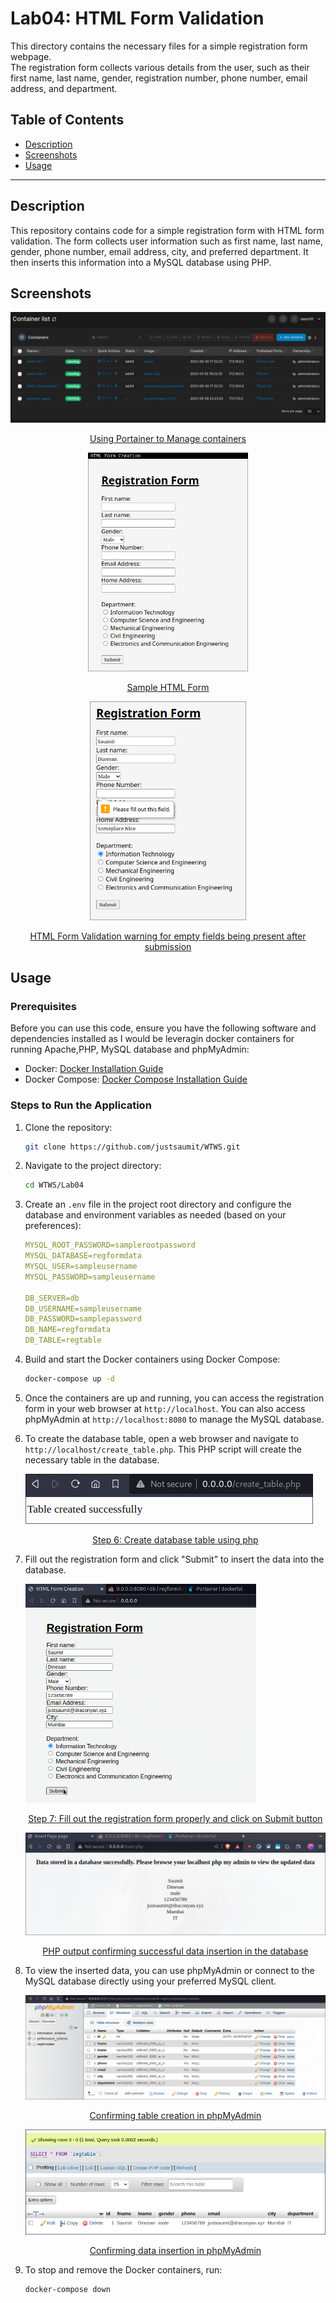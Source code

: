 # Lab04: HTML Form Validation

This directory contains the necessary files for a simple registration form webpage.  
The registration form collects various details from the user, such as their first name, last name, gender, registration number, phone number, email address, and department.

## Table of Contents

- [Description](#description)
- [Screenshots](#screenshots)
- [Usage](#usage)

---

## Description

This repository contains code for a simple registration form with HTML form validation. The form collects user information such as first name, last name, gender, phone number, email address, city, and preferred department. It then inserts this information into a MySQL database using PHP.

## Screenshots

<div align="center">
<img src="./media/screenshot_l4-0.png" alt="using portainer" style="max-height:250px;">
<u><p>Using Portainer to Manage containers</p></u>

<img src="./media/screenshot_l4-1.png" alt="using portainer" style="max-height:350px;max-width:none;">
<u><p>Sample HTML Form</p></u>

<img src="./media/screenshot_l4-2.png" alt="using portainer" style="max-height:350px;max-width:none;">
<u><p>HTML Form Validation warning for empty fields being present after submission</p></u>
</div>

## Usage

### Prerequisites

Before you can use this code, ensure you have the following software and dependencies installed as I would be leveragin docker containers for running Apache,PHP, MySQL database and phpMyAdmin:

- Docker: [Docker Installation Guide](https://docs.docker.com/get-docker/)
- Docker Compose: [Docker Compose Installation Guide](https://docs.docker.com/compose/install/)

### Steps to Run the Application

1. Clone the repository:

   ```bash
   git clone https://github.com/justsaumit/WTWS.git
   ```

2. Navigate to the project directory:

   ```bash
   cd WTWS/Lab04
   ```

3. Create an `.env` file in the project root directory and configure the database and environment variables as needed (based on your preferences):

   ```yaml
   MYSQL_ROOT_PASSWORD=samplerootpassword
   MYSQL_DATABASE=regformdata
   MYSQL_USER=sampleusername
   MYSQL_PASSWORD=sampleusername

   DB_SERVER=db
   DB_USERNAME=sampleusername
   DB_PASSWORD=samplepassword
   DB_NAME=regformdata
   DB_TABLE=regtable
   ```

4. Build and start the Docker containers using Docker Compose:

   ```bash
   docker-compose up -d
   ```

5. Once the containers are up and running, you can access the registration form in your web browser at `http://localhost`. You can also access phpMyAdmin at `http://localhost:8080` to manage the MySQL database.

6. To create the database table, open a web browser and navigate to `http://localhost/create_table.php`. This PHP script will create the necessary table in the database.

    <img src="./media/screenshot_l4-3.png" alt="Successful table creation using php" style="max-height:250px;">
    <u><p style="text-align:center;">Step 6: Create database table using php</p></u>

7. Fill out the registration form and click "Submit" to insert the data into the database.

   <img src="./media/screenshot_l4-5.png" alt="using portainer" style="max-height:350px;max-width:none;">
   <u><p style="text-align:center;">Step 7: Fill out the registration form properly and click on Submit button</p></u>

    <img src="./media/screenshot_l4-6.png" alt="using portainer" style="max-height:250px;">
    <u><p style="text-align:center;">PHP output confirming successful data insertion in the database</p></u>

8. To view the inserted data, you can use phpMyAdmin or connect to the MySQL database directly using your preferred MySQL client.

    <img src="./media/screenshot_l4-4.png" alt="using portainer" style="max-height:350px;">
    <u><p style="text-align:center;">Confirming table creation in phpMyAdmin</p></u>

    <img src="./media/screenshot_l4-7.png" alt="using portainer" style="max-height:250px;">
    <u><p style="text-align:center;">Confirming data insertion in phpMyAdmin</p></u>

9. To stop and remove the Docker containers, run:

   ```bash
   docker-compose down
   ```
